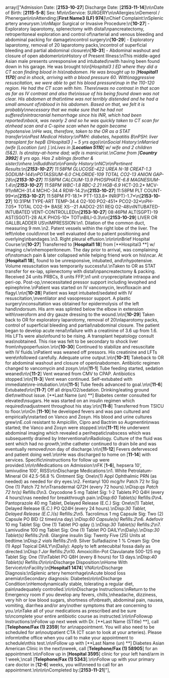 
array(["Admission Date: [**2153-10-27**] Discharge Date: [**2153-11-14**]\n\nDate of Birth: [**2115-5-8**] Sex: M\n\nService: SURGERY\n\nAllergies:\nDemerol / Phenergan\n\nAttending:[**First Name3 (LF) 974**]\nChief Complaint:\nSplenic artery aneurysm.\n\nMajor Surgical or Invasive Procedure:\n[**10-27**] - Exploratory laparotomy, splenectomy with distal\npancreatectomy, retroperitoneal exploration and control of\narterial and venous bleeding and abdominal packing for damage\ncontrol surgery\n[**10-29**] - Exploratory laparotomy, removal of 20 laparotomy packs,\ncontrol of superficial bleeding and partial abdominal closure\n[**10-31**] - Abdominal washout and closure of open abdomen\n\nHistory of Present Illness:\nThis middle-aged Asian male presents unresponsive and intubated\nwith having been found down in his garage. He was brought to\n[**Hospital3 **] ED where they did a CT scan finding blood in his\nabdomen. He was brought up to [**Hospital1 1170**] and in shock, arriving with a blood pressure 60. With\naggressive resuscitation, we were able to get his blood pressure\nup in the 110-120 region. He had the CT scan with him. There\nwas no contrast in that scan as far as IV contrast and also the\nissue of his being found down was not clear. His abdomen at that\ntime was not terribly distended and he had a small amount of\nblood in his abdomen. Based on that, we felt it is probably\nnecessary that we make sure that he had not suffered\nintracranial hemorrhage since his INR, which had been reported\nback, was nearly 2 and so he was quickly taken to CT scan for a\nhead scan and a C-spine scan when he again became hypotensive.\nHe was, therefore, taken to the OR as a STAT transfer\n\nPast Medical History:\nPMH: diabetes, hepatitis B\nPSH: liver transplant for hepB ([**Hospital3 **] ~ 5 yrs ago)\n\nSocial History:\nMarried (wife [**Location (un) **].\nLives in [**Location 5110**] w/ wife and 2 children (5&2). Is a\nstay-at-home dad; wife is manicurist.\nCame from [**Country 3992**] 8 yrs ago. Has 2 siblings (brother & sister)\nhere.\nBuddhist\n\nFamily History:\nNC\n\nPertinent Results:\n[**2153-10-27**] 11:58PM GLUCOSE-422* UREA N-18 CREAT-1.3* SODIUM-144\nPOTASSIUM-6.0* CHLORIDE-109* TOTAL CO2-13* ANION GAP-28*\n[**2153-10-27**] 11:58PM CALCIUM-13.9* PHOSPHATE-6.8* MAGNESIUM-1.4*\n[**2153-10-27**] 11:58PM WBC-1.8* RBC-2.21* HGB-6.9* HCT-20.2* MCV-91\nMCH-31.4 MCHC-34.4 RDW-14.2\n[**2153-10-27**] 11:58PM PLT COUNT-99*\n[**2153-10-27**] 11:58PM PT-18.1* PTT-133.8* INR(PT)-1.7*\n[**2153-10-27**] 10:31PM TYPE-ART TEMP-34.4 O2-100 PO2-451* PCO2-32*\nPH-7.05* TOTAL CO2-9* BASE XS--21 AADO2-251 REQ O2-48\nINTUBATED-INTUBATED VENT-CONTROLLED\n[**2153-10-27**] 08:46PM ALT(SGPT)-19 AST(SGOT)-28 ALK PHOS-10* TOT\nBILI-0.3\n\n[**2153-10-29**] LIVER OR GALLBLADDER US\nIMPRESSION:\n1. Dilation of the common duct, measuring 9 mm.\n2. Patent vessels within the right lobe of the liver. The left\nlobe could\nnot be well evaluated due to patient positioning and overlying\nbandages.\n3. Right pleural effusion.\n\n\n\nBrief Hospital Course:\n[**10-27**] Transferred to [**Hospital1 18**] from [**Hospital3 **] w/ imaging c/w\nhemoperitoneum. The day prior to arrival, was complaining of\nstomach pain & later collapsed while helping friend work on his\ncar. At [**Hospital1 18**], found to be unresponsive, intubated, and\nhypotensive. Volume resuscitation was temporarily successful.\nTaken to OR as STAT transfer for ex-lap, splenectomy with distal\npancreatectomy & packing. Received 24 units PRBCs, 8 units FFP,\n1 unit cryoprecipitate intraopa and peri-op. Post-op,\nnecessitated pressor support including levophed and epinephrine.\nPatient was started on IV vancomycin, levofloxacin and flagyl.\n\n[**10-28**] Patient was kept intubated/sedated with IV resuscitation,\nventilator and vasopressor support. A plastic surgery\nconsultation was obtained for epidermolysis of the left hand\ndorsum. His arm was splinted below the elbow in extension with\nxeroform and dry gauze dressing to the wound.\n\n[**10-29**] Taken back to OR for exploratory laparotomy, removal of 20\nlaparotomy packs, control of superficial bleeding and partial\nabdominal closure. The patient began to develop acute renal\nfailure with a creatinine of 3.6 up from 1.6. His LFTs were also\nfound to be rising. A transplant hepatology consult was\nobtained. This rise was felt to be secondary to shock liver from\nhypoperfusion.\n\n[**10-30**] Continued to stabilize and resuscitate with IV fluids.\nPatient was weaned off pressors. His creatinine and LFTs were\nfollowed carefully. Adequate urine output.\n\n[**10-31**] Takeback to OR for abdominal washout and closure of open\nabdomen. Antibiotic regimen changed to vancomycin and zosyn.\n\n[**11-1**] Tube feeding started, sedation weaned\n\n[**11-2**] Vent weaned from CMV to CPAP. Antibiotics stopped.\n\n[**11-3**] Vent wean continued. Self-extubated with immediate\nre-intubation.\n\n[**11-5**] Tube feeds advanced to goal.\n\n[**11-6**] Extubated\n\n[**11-7**] Off all drips/O2/sedation. Drinking/eating ground diet\nwithout issue. [**Last Name (un) **] Biabetes center consulted for elevated\nsugars. He was started on an insulin regimen which required\nadjustment throughout his stay.\n\n[**11-8**] Transferred from TSICU to floor.\n\nOn [**11-10**] he developed fevers and was pan cultured and empirically\nstarted on Vanco and Zosyn. His blood and urine cultures grew\nE.coli resistant to Ampicillin, Cipro and Bactrim so Augmentin\nwas started; the Vanco and Zosyn were stopped.\n\n[**11-11**] He underwent abdominal imaging which revealed a perihepatic\nabscess which was subsequently drained by Interventional\nRadiology. Culture of the fluid was sent which had no growth,\nthe catheter continued to drain bile and was eventually removed\non day of discharge.\n\n[**11-12**] Fevers defervesced and patient doing well.\n\nHe was discharged to home on [**11-14**] with services. Specific\ninstructions for follow up were provided.\n\n\nMedications on Admission:\nFK [**1-6**], hepsera 10', lamivudine 100', RISS\n\nDischarge Medications:\n1. White Petrolatum-Mineral Oil 42.5-56.8 % Ointment Sig: One\n(1) Appl Ophthalmic PRN (as needed) as needed for dry eyes.\n2. Fentanyl 100 mcg/hr Patch 72 hr Sig: One (1) Patch 72 hr\nTransdermal Q72H (every 72 hours).\nDisp:*qs Patch 72 hr(s)* Refills:*0*\n3. Oxycodone 5 mg Tablet Sig: 1-2 Tablets PO Q4H (every 4 hours)\nas needed for breakthrough pain.\nDisp:*60 Tablet(s)* Refills:*0*\n4. Pantoprazole 40 mg Tablet, Delayed Release (E.C.) Sig: One\n(1) Tablet, Delayed Release (E.C.) PO Q24H (every 24 hours).\nDisp:*30 Tablet, Delayed Release (E.C.)(s)* Refills:*2*\n5. Tacrolimus 1 mg Capsule Sig: Two (2) Capsule PO BID (2 times\na day).\nDisp:*60 Capsule(s)* Refills:*2*\n6. Adefovir 10 mg Tablet Sig: One (1) Tablet PO qday ().\nDisp:*30 Tablet(s)* Refills:*2*\n7. Lamivudine 100 mg Tablet Sig: One (1) Tablet PO DAILY\n(Daily).\nDisp:*30 Tablet(s)* Refills:*2*\n8. Glargine insulin Sig: Twenty Five (25) Units at bedtime.\nDisp:*2 vials* Refills:*2*\n9. Silver Sulfadiazine 1 % Cream Sig: One (1) Appl Topical DAILY\n(Daily): Apply to left antecubital fossa daily as directed.\nDisp:*1 Jar* Refills:*2*\n10. Amoxicillin-Pot Clavulanate 500-125 mg Tablet Sig: One (1)\nTablet PO Q8H (every 8 hours) for 13 days.\nDisp:*40 Tablet(s)* Refills:*0*\n\n\nDischarge Disposition:\nHome With Service\n\nFacility:\n[**Hospital1 1474**] VNA\n\nDischarge Diagnosis:\nSplenic artery hemorrhage\nAcute blood loss anemia\nSecondary diagnosis: Diabetes\n\n\nDischarge Condition:\nHemodynamically stable, tolerating a regular diet, pain\nadequately controlled.\n\n\nDischarge Instructions:\nReturn to the Emergency room if you develop any fevers, chills,\nheadache, dizziness, very hih or low blood sugars, shortness of\nbreath, abdominal pain, nausea, vomiting, diarrhea and/or any\nother symptoms that are concerning to you.\n\nTake all of your medications as prescribed and be sure to\ncomplete your entire antibiotic course as instructed.\n\n\nFollowup Instructions:\nFollow up next week with Dr. [**Last Name (STitle) **], call [**Telephone/Fax (1) 2359**] for an\nappointment. You will also need to be scheduled for an\noutpatient CTA (CT scan to look at your arteries). Please inform\nthe office when you call to make your appointment to schedule\nthis test.\n\nFollow up with [**Last Name (un) **] Diabetes Asian American Clinic in the next\nweek, call [**Telephone/Fax (1) 58905**] for an appointment.\n\nFollow up in [**Hospital 3595**] clinic for your left hand/arm in 1 week,\ncall [**Telephone/Fax (1) 5343**].\n\nFollow up with your primary care doctor in [**12-6**] weeks, you will\nneed to call for an appointment.\n\n\n\nCompleted by:[**2153-11-21**]"],